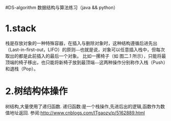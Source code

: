 #DS-algorithm 数据结构与算法练习（java && python）
# 1.stack 
栈是存放对象的一种特殊容器，在插入与删除对象时，这种结构遵循后进先出（Last-in-first-out，LIFO）的原则⎯⎯也就是说，对象可以任意插入栈中，但每次取出的都是此前插入的最后一个对象。
比如一摞椅子（如 图二.1 所示），只能将最顶端的椅子移出，也只能将新椅子放到最顶端⎯⎯这两种操作分别称作入栈（Push）和退栈（Pop）。
# 2.树结构体操作
树结构,大量使用了递归函数.
递归函数:是一个栈操作,先进后出的逻辑,函数作为数值地址返回. 参阅:http://www.cnblogs.com/ITgaozy/p/5162889.html
